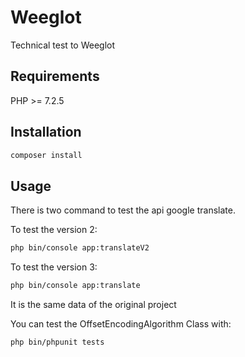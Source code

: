 # Weeglot

Technical test to Weeglot

## Requirements

PHP >= 7.2.5

## Installation

```bash
composer install
```

## Usage

There is two command to test the api google translate.

To test the version 2:
```bash
php bin/console app:translateV2
```

To test the version 3:
```bash
php bin/console app:translate
```
It is the same data of the original project

You can test the OffsetEncodingAlgorithm Class with:

```bash
php bin/phpunit tests
```

